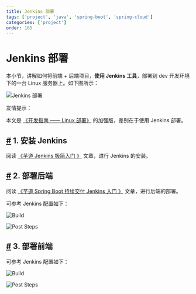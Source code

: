 ```yaml
---
title: Jenkins 部署
tags: ['project', 'java', 'spring-boot', 'spring-cloud']
categories: ['project']
order: 165
---
```

# Jenkins 部署

本小节，讲解如何将前端 + 后端项目，**使用 Jenkins 工具**，部署到 dev 开发环境下的一台 Linux 服务器上。如下图所示：

 ![Jenkins 部署](https://doc.iocoder.cn/img/Linux%E9%83%A8%E7%BD%B2/01.png)

 友情提示：

 本文是 [《开发指南 —— Linux 部署》](/deployment-linux) 的加强版，差别在于使用 Jenkins 部署。

 ## [#](#_1-安装-jenkins) 1. 安装 Jenkins

 阅读 [《芋道 Jenkins 极简入门 》](https://www.iocoder.cn/Jenkins/install/?yudao) 文章，进行 Jenkins 的安装。

 ## [#](#_2-部署后端) 2. 部署后端

 阅读 [《芋道 Spring Boot 持续交付 Jenkins 入门 》](https://www.iocoder.cn/Spring-Boot/Jenkins/?yudao) 文章，进行后端的部署。

 可参考 Jenkins 配置如下：

 ![Build](https://doc.iocoder.cn/img/Jenkins%E9%83%A8%E7%BD%B2/01.png)

 ![Post Steps](https://doc.iocoder.cn/img/Jenkins%E9%83%A8%E7%BD%B2/02.png)

 ## [#](#_3-部署前端) 3. 部署前端

 可参考 Jenkins 配置如下：

 ![Build](https://doc.iocoder.cn/img/Jenkins%E9%83%A8%E7%BD%B2/11.png)

 ![Post Steps](https://doc.iocoder.cn/img/Jenkins%E9%83%A8%E7%BD%B2/12.png)

